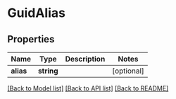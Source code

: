 # GuidAlias

## Properties
Name | Type | Description | Notes
------------ | ------------- | ------------- | -------------
**alias** | **string** |  | [optional] 

[[Back to Model list]](../README.md#documentation-for-models) [[Back to API list]](../README.md#documentation-for-api-endpoints) [[Back to README]](../README.md)


